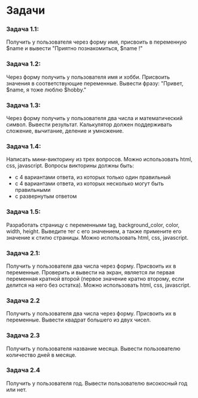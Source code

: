 # Задачи

### Задача 1.1:

Получить у пользователя через форму имя, присвоить в переменную $name и вывести "Приятно познакомиться, $name !"

### Задача 1.2:

Через форму получить у пользователя имя и хобби. Присвоить значения в соответствующие переменные. Вывести фразу: "Привет, $name, я тоже люблю $hobby."

### Задача 1.3:

Через форму получить у пользователя два числа и математический символ. Вывести результат. Калькулятор должен поддерживать сложение, вычитание, деление и умножение.

### Задача 1.4:

Написать мини-викторину из трех вопросов. Можно использовать html, css, javascript. Вопросы викторины должны быть: 
- с 4 вариантами ответа, из которых только один правильный
- с 4 вариантами ответа, из которых несколько могут быть правильными
- с развернутым ответом

### Задача 1.5:

Разработать страницу с переменными tag, background_color, color, width, height. Выведите тег с его значением, а также примените его значение к стилю страницы. Можно использовать html, css, javascript.

### Задача 2.1:

Получить у пользователя два числа через форму. Присвоить их в переменные. Проверить и вывести на экран, является ли первая переменная кратной второй (первое значение кратно второму, если делится на него без остатка). Можно использовать html, css, javascript.

### Задача 2.2

Получить у пользователя два числа через форму. Присвоить их в переменные. Вывести квадрат большего из двух чисел. 

### Задача 2.3

Получить у пользователя название месяца. Вывести пользователю количество дней в месяце.

### Задача 2.4

Получить у пользователя год. Вывести пользователю високосный год или нет.

